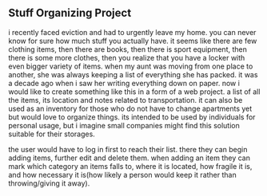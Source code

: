 ## Stuff Organizing Project

i recently faced eviction and had to urgently leave my home. you can never know for sure how much stuff you actually have. it seems like there are few clothing items, then there are books, then there is sport equipment, then there is some more clothes, then you realize that you have a locker with even bigger variety of items. when my aunt was moving from one place to another, she was always keeping a list of everything she has packed. it was a decade ago when i saw her writing everything down on paper. now i would like to create something like this in a form of a web project. a list of all the items, its location and  notes related to transportation. it can also be used as an inventory for those who do not have to change apartments yet but would love to organize things. its intended to be used by individuals for personal usage, but i imagine small companies might find this solution suitable for their storages.

the user would have to log in first to reach their list. there they can begin adding items, further edit and delete them. when adding an item they can mark which category an items falls to, where it is located, how fragile it is, and how necessary it is(how likely a person would keep it rather than throwing/giving it away). 

